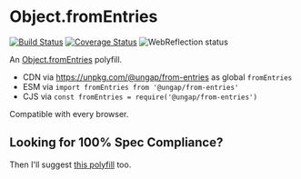 # Object.fromEntries

[![Build Status](https://travis-ci.com/ungap/from-entries.svg?branch=master)](https://travis-ci.com/ungap/from-entries) [![Coverage Status](https://coveralls.io/repos/github/ungap/from-entries/badge.svg?branch=master)](https://coveralls.io/github/ungap/from-entries?branch=master) ![WebReflection status](https://offline.report/status/webreflection.svg)

An [Object.fromEntries](https://github.com/tc39/proposal-object-from-entries#objectfromentries) polyfill.

  * CDN via https://unpkg.com/@ungap/from-entries as global `fromEntries`
  * ESM via `import fromEntries from '@ungap/from-entries'`
  * CJS via `const fromEntries = require('@ungap/from-entries')`

Compatible with every browser.

## Looking for 100% Spec Compliance?

Then I'll suggest [this polyfill](https://www.npmjs.com/package/object.fromentries) too.

